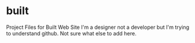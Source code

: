 built
=====

Project Files for Built Web Site
I'm a designer not a developer but I'm trying to understand github.
Not sure what else to add here.
